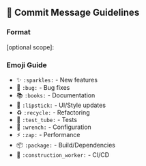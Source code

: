 ## 🎨 Commit Message Guidelines

### Format
<type>[optional scope]: <emoji> <description>

### Emoji Guide
- ✨ `:sparkles:` - New features
- 🐛 `:bug:` - Bug fixes
- 📚 `:books:` - Documentation
- 💄 `:lipstick:` - UI/Style updates
- ♻️ `:recycle:` - Refactoring
- 🧪 `:test_tube:` - Tests
- 🔧 `:wrench:` - Configuration
- ⚡ `:zap:` - Performance
- 📦 `:package:` - Build/Dependencies
- 👷 `:construction_worker:` - CI/CD

